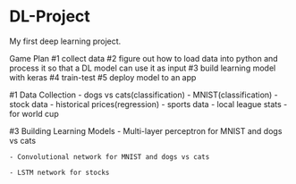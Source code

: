 # DL-Project
My first deep learning project.

Game Plan
#1 collect data
#2 figure out how to load data into python and process it so that a DL model can use it as input
#3 build learning model with keras
#4 train-test
#5 deploy model to an app

#1 Data Collection
	- dogs vs cats(classification)
	- MNIST(classification)
	- stock data
		- historical prices(regression)
	- sports data
		- local league stats
		- for world cup

#3 Building Learning Models
	- Multi-layer perceptron for MNIST and dogs vs cats

	- Convolutional network for MNIST and dogs vs cats
	
	- LSTM network for stocks

